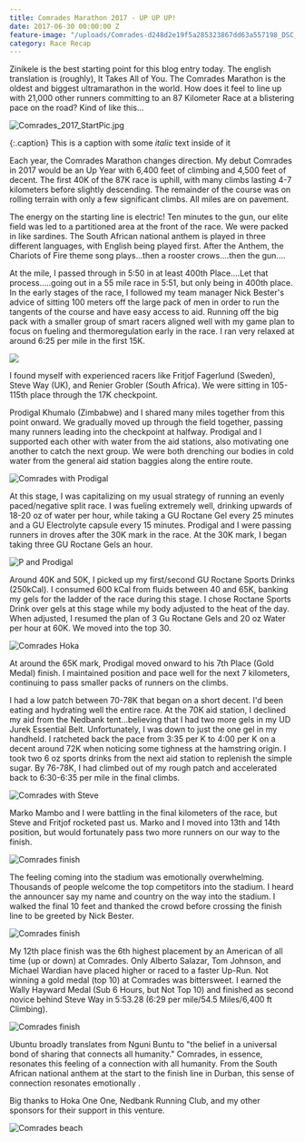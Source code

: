 ```yaml
---
title: Comrades Marathon 2017 - UP UP UP!
date: 2017-06-30 00:00:00 Z
feature-image: "/uploads/Comrades-d248d2e19f5a285323867dd63a557198_DSC_9441.JPG"
category: Race Recap
---
```


Zinikele is the best starting point for this blog entry today. The english translation is (roughly), It Takes All of You. The Comrades Marathon is the oldest and biggest ultramarathon in the world. How does it feel to line up with 21,000 other runners committing to an 87 Kilometer Race at a blistering pace on the road? Kind of like this…

![Comrades_2017_StartPic.jpg](/uploads/Comrades_2017_StartPic.jpg)

{:.caption}
This is a caption with some *italic* text inside of it

Each year, the Comrades Marathon changes direction. My debut Comrades in 2017 would be an Up Year with 6,400 feet of climbing and 4,500 feet of decent. The first 40K of the 87K race is uphill, with many climbs lasting 4-7 kilometers before slightly descending. The remainder of the course was on rolling terrain with only a few significant climbs. All miles are on pavement.

The energy on the starting line is electric! Ten minutes to the gun, our elite field was led to a partitioned area at the front of the race. We were packed in like sardines. The South African national anthem is played in three different languages, with English being played first. After the Anthem, the Chariots of Fire theme song plays...then a rooster crows....then the gun....

At the mile, I passed through in 5:50 in at least 400th Place....Let that process.....going out in a 55 mile race in 5:51, but only being in 400th place. In the early stages of the race, I followed my team manager Nick Bester's advice of sitting 100 meters off the large pack of men in order to run the tangents of the course and have easy access to aid. Running off the big pack with a smaller group of smart racers aligned well with my game plan to focus on fueling and thermoregulation early in the race. I ran very relaxed at around 6:25 per mile in the first 15K.

![](/uploads/Comrades-7e94d71c3c01debadeab5b500cd085eb_DSC_4032.JPG)

I found myself with experienced racers like Fritjof Fagerlund (Sweden), Steve Way (UK), and Renier Grobler (South Africa). We were sitting in 105-115th place through the 17K checkpoint.

Prodigal Khumalo (Zimbabwe) and I shared many miles together from this point onward. We gradually moved up through the field together, passing many runners leading into the checkpoint at halfway. Prodigal and I supported each other with water from the aid stations, also motivating one another to catch the next group. We were both drenching our bodies in cold water from the general aid station baggies along the entire route.

![Comrades with Prodigal](/uploads/Comrades-with-Prodigal.jpg)

At this stage, I was capitalizing on my usual strategy of running an evenly paced/negative split race. I was fueling extremely well, drinking upwards of 18-20 oz of water per hour, while taking a GU Roctane Gel every 25 minutes and a GU Electrolyte capsule every 15 minutes. Prodigal and I were passing runners in droves after the 30K mark in the race. At the 30K mark, I began taking three GU Roctane Gels an hour.

![P and Prodigal](/uploads/Comrades-P-and-Prodigal.jpg)

Around 40K and 50K, I picked up my first/second GU Roctane Sports Drinks (250kCal). I consumed 600 kCal from fluids between 40 and 65K, banking my gels for the ladder of the race during this stage. I chose Roctane Sports Drink over gels at this stage while my body adjusted to the heat of the day. When adjusted, I resumed the plan of 3 Gu Roctane Gels and 20 oz Water per hour at 60K. We moved into the top 30.

![Comrades Hoka](/uploads/Comrades-Hoka.jpg)

At around the 65K mark, Prodigal moved onward to his 7th Place (Gold Medal) finish. I maintained position and pace well for the next 7 kilometers, continuing to pass smaller packs of runners on the climbs.

I had a low patch between 70-78K that began on a short decent. I'd been eating and hydrating well the entire race. At the 70K aid station, I declined my aid from the Nedbank tent...believing that I had two more gels in my UD Jurek Essential Belt. Unfortunately, I was down to just the one gel in my handheld. I ratcheted back the pace from 3:35 per K to 4:00 per K on a decent around 72K when noticing some tighness at the hamstring origin. I took two 6 oz sports drinks from the next aid station to replenish the simple sugar. By 76-78K, I had climbed out of my rough patch and accelerated back to 6:30-6:35 per mile in the final climbs.

![Comrades with Steve](/uploads/Comrades-with-Steve.jpg)

Marko Mambo and I were battling in the final kilometers of the race, but Steve and Fritjof rocketed past us. Marko and I moved into 13th and 14th position, but would fortunately pass two more runners on our way to the finish.

![Comrades finish](/uploads/Comrades-d248d2e19f5a285323867dd63a557198_DSC_9441.JPG)

The feeling coming into the stadium was emotionally overwhelming. Thousands of people welcome the top competitors into the stadium. I heard the announcer say my name and country on the way into the stadium. I walked the final 10 feet and thanked the crowd before crossing the finish line to be greeted by Nick Bester.

![Comrades finish](/uploads/Comrades-Finish-02.JPG)

My 12th place finish was the 6th highest placement by an American of all time (up or down) at Comrades. Only Alberto Salazar, Tom Johnson, and Michael Wardian have placed higher or raced to a faster Up-Run. Not winning a gold medal (top 10) at Comrades was bittersweet. I earned the Wally Hayward Medal (Sub 6 Hours, but Not Top 10) and finished as second novice behind Steve Way in 5:53.28 (6:29 per mile/54.5 Miles/6,400 ft Climbing).

![Comrades finish](/uploads/Comrades-Finish.JPG)

Ubuntu broadly translates from Nguni Buntu to "the belief in a universal bond of sharing that connects all humanity." Comrades, in essence, resonates this feeling of a connection with all humanity. From the South African national anthem at the start to the finish line in Durban, this sense of connection resonates emotionally .

Big thanks to Hoka One One, Nedbank Running Club, and my other sponsors for their support in this venture.

![Comrades beach](/uploads/Comrades-Beach.JPG)
